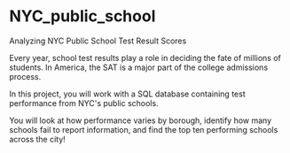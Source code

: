 # NYC_public_school
Analyzing NYC Public School Test Result Scores


Every year, school test results play a role in deciding the fate of millions of students. In America, the SAT is a major part of the college admissions process.

In this project, you will work with a SQL database containing test performance from NYC's public schools.

You will look at how performance varies by borough, identify how many schools fail to report information, and find the top ten performing schools across the city!
